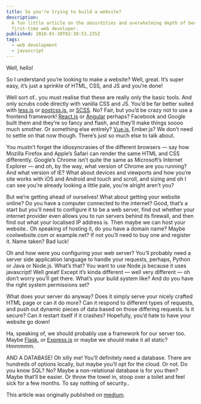 ```yaml
---
title: So you're trying to build a website?
description:
  A fun little article on the absurdities and overwhelming depth of becoming a
  first-time web developer.
published: 2018-01-30T02:30:53.235Z
tags:
  - web development
  - javascript
---
```


Well, hello!

So I understand you’re looking to make a website? Well, great. It’s super easy,
it’s just a sprinkle of HTML, CSS, and JS and you’re done!

Well sort of.. you must realise that these are really only the basic tools. And
only scrubs code directly with vanilla CSS and JS. You’d be far better suited
with [less.js](https://lesscss.org/) or [postcss.js](https://postcss.org/), or
[SCSS](https://sass-lang.com/). No? Fair, but you’d be crazy not to use a
frontend framework! [React.js](https://react.dev/) or
[Angular](https://angular.io/) perhaps? Facebook and Google built them and
they’re so fancy and flash, and they’ll make things soooo much smother. Or
something else entirely? [Vue.js](https://vuejs.org/), Ember.js? We don’t need
to settle on that now though. There’s just so much else to talk about.

You mustn’t forget the idiosyncrasies of the different browsers — say how
Mozilla Firefox and Apple’s Safari can render the same HTML and CSS differently.
Google’s Chrome isn’t quite the same as Microsoft’s Internet Explorer — and oh,
by the way, what version of Chrome are you running? And what version of IE? What
about devices and viewports and how you’re site works with iOS and Android and
touch and scroll, and sizing and oh I can see you’re already looking a little
pale, you’re alright aren’t you?

But we’re getting ahead of ourselves! What about getting your website online? Do
you have a computer connected to the internet? Good, that’s a start but you’ll
need to configure it to be a web server, find out whether your internet provider
even allows you to run servers behind its firewall, and then find out what your
localised IP address is. Then maybe we can host your website.. Oh speaking of
hosting it, do you have a domain name? Maybe coolwebsite.com or example.net? If
not you’ll need to buy one and register it. Name taken? Bad luck!

Oh and how were you configuring your web server? You’ll probably need a server
side application language to handle your requests, perhaps, Python or Java or
Node.js. What’s that? You want to use Node.js because it uses javascript! Well
great! Except it’s kinda different — well very different — oh don’t worry you’ll
get there. What’s your build system like? And do you have the right system
permissions set?

What does your server do anyway? Does it simply serve your nicely crafted HTML
page or can it do more? Can it respond to different types of requests, and push
out dynamic pieces of data based on those differing requests. Is it secure? Can
it restart itself if it crashes? Hopefully, you’d hate to have your website go
down!

Ha, speaking of, we should probably use a framework for our server too. Maybe
[Flask](https://flask.palletsprojects.com/en/3.0.x/), or
[Express.js](https://expressjs.com/) or maybe we should make it all static?
Hmmmmm.

AND A DATABASE! Oh silly me! You’ll definitely need a database. There are
hundreds of options locally, but maybe you’ll opt for the cloud. Or not. Do you
know SQL? No? Maybe a non-relational database is for you then? Maybe that’ll be
easier. Or throw the towel in, stoop over a toilet and feel sick for a few
months. To say nothing of security..

This article was originally published on
[medium](https://al-hinds.medium.com/to-the-first-time-web-developer-e6623a624a83).
